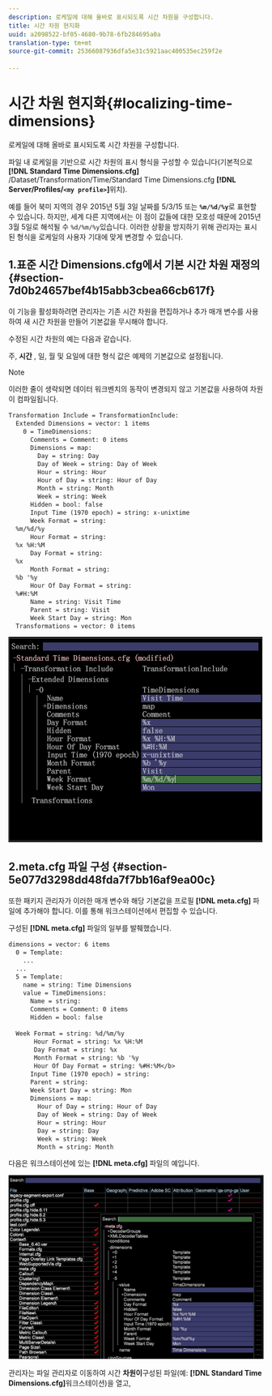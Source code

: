```yaml
---
description: 로케일에 대해 올바로 표시되도록 시간 차원을 구성합니다.
title: 시간 차원 현지화
uuid: a2098522-bf05-4680-9b78-6fb284695a0a
translation-type: tm+mt
source-git-commit: 25366087936dfa5e31c5921aac400535ec259f2e

---
```



# 시간 차원 현지화{#localizing-time-dimensions}

로케일에 대해 올바로 표시되도록 시간 차원을 구성합니다.

파일 내 로케일을 기반으로 시간 차원의 표시 형식을 구성할 수 있습니다(기본적으로 **[!DNL Standard Time Dimensions.cfg]** /Dataset/Transformation/Time/Standard Time Dimensions.cfg **[!DNL Server/Profiles/`<my profile>`]**&#x200B;위치).

예를 들어 북미 지역의 경우 2015년 5월 3일 날짜를 5/3/15 또는 **`%m/%d/%y`**&#x200B;로 표현할 수 있습니다. 하지만, 세계 다른 지역에서는 이 점이 값들에 대한 모호성 때문에 2015년 3월 5일로 해석될 수 `%d/%m/%y`있습니다. 이러한 상황을 방지하기 위해 관리자는 표시된 형식을 로케일의 사용자 기대에 맞게 변경할 수 있습니다.

## 1.표준 시간 Dimensions.cfg에서 기본 시간 차원 재정의 {#section-7d0b24657bef4b15abb3cbea66cb617f}

이 기능을 활성화하려면 관리자는 기존 시간 차원을 편집하거나 추가 매개 변수를 사용하여 새 시간 차원을 만들어 기본값을 무시해야 합니다.

수정된 시간 차원의 예는 다음과 같습니다.

주, **시간** , 일, 월 및 요일에 대한 형식 값은 예제의 기본값으로 설정됩니다.

>[!NOTE]
>
>이러한 줄이 생략되면 데이터 워크벤치의 동작이 변경되지 않고 기본값을 사용하여 차원이 컴파일됩니다.

```
Transformation Include = TransformationInclude:  
  Extended Dimensions = vector: 1 items 
    0 = TimeDimensions:  
      Comments = Comment: 0 items 
      Dimensions = map:  
        Day = string: Day 
        Day of Week = string: Day of Week 
        Hour = string: Hour 
        Hour of Day = string: Hour of Day 
        Month = string: Month 
        Week = string: Week 
      Hidden = bool: false 
      Input Time (1970 epoch) = string: x-unixtime 
      Week Format = string:  
  %m/%d/%y
      Hour Format = string:  
  %x %H:%M 
      Day Format = string:  
  %x
      Month Format = string:  
  %b '%y
      Hour Of Day Format = string:  
  %#H:%M
      Name = string: Visit Time 
      Parent = string: Visit 
      Week Start Day = string: Mon 
  Transformations = vector: 0 items
```

![](assets/6_4_time_format.png)

## 2.meta.cfg 파일 구성 {#section-5e077d3298dd48fda7f7bb16af9ea00c}

또한 패키지 관리자가 이러한 매개 변수와 해당 기본값을 프로필 **[!DNL meta.cfg]** 파일에 추가해야 합니다. 이를 통해 워크스테이션에서 편집할 수 있습니다.

구성된 **[!DNL meta.cfg]** 파일의 일부를 발췌했습니다.

```
dimensions = vector: 6 items 
  0 = Template: 
    ...
  ...
  5 = Template: 
    name = string: Time Dimensions 
    value = TimeDimensions: 
      Name = string:  
      Comments = Comment: 0 items 
      Hidden = bool: false 
       
  Week Format = string: %d/%m/%y 
       Hour Format = string: %x %H:%M 
       Day Format = string: %x 
       Month Format = string: %b '%y 
       Hour Of Day Format = string: %#H:%M</b> 
      Input Time (1970 epoch) = string:  
      Parent = string:  
      Week Start Day = string: Mon 
      Dimensions = map: 
        Hour of Day = string: Hour of Day 
        Day of Week = string: Day of Week 
        Hour = string: Hour 
        Day = string: Day 
        Week = string: Week 
        Month = string: Month
```

다음은 워크스테이션에 있는 **[!DNL meta.cfg]** 파일의 예입니다.

![](assets/dwb_time_format.png)

관리자는 파일 관리자로 이동하여 시간 **차원이**&#x200B;구성된 파일(예: **[!DNL Standard Time Dimensions.cfg]**&#x200B;워크스테이션)을 열고,
